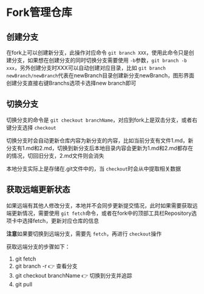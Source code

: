 # Fork管理仓库

## 创建分支

在fork上可以创建新分支，此操作对应命令 `git branch XXX`，使用此命令只是创建分支，如果想在创建分支的同时切换分支需要使用 `-b`参数，`git branch -b xxx`，另外创建分支时XXX可以自动创建对应目录，比如 `git branch newBranch/newBranch`代表在newBranch目录创建新分支newBranch，图形界面创建分支直接右键Branchs选项卡选择new branch即可

## 切换分支

切换分支的命令是 `git checkout branchName`，对应到fork上是双击分支，或者右键分支选择 `checkout`

切换分支时会自动更新仓库内容为新分支的内容，比如当前分支有文件1.md，新分支有1.md和2.md，切换到新分支后本地目录内容会更新为1.md和2.md都存在的情况，切回旧分支，2.md文件则会消失

本地分支实际上是存储在.git文件中的，当 `checkout`时会从中提取相关数据

## 获取远端更新状态

如果远端有其他人修改分支，本地并不会同步更新提交情况，此时如果需要获取远端更新情况，需要使用 `git fetch`命令，或者在fork中的顶部工具栏Repository选项卡中选择fetch，更新对应仓库的信息

**注意**如果要切换到远端分支，需要先 `fetch`，再进行 `checkout`操作

获取远端分支的步骤如下：

1. git fetch
2. git branch -r     👉    查看分支
3. git checkout branchName    👉    切换到分支并追踪
4. git pull
